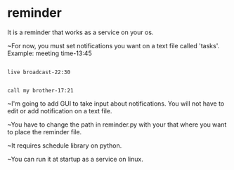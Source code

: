 # reminder
It is a reminder that works as a service on your os. 

~For now, you must set notifications you want on a text file called 'tasks'. Example:  meeting time-13:45

                                                                                       live broadcast-22:30
                                                                                       
                                                                                       call my brother-17:21

~I'm going to add GUI to take input about notifications. You will not have to edit or add notification on a text file.

~You have to change the path in reminder.py with your that where you want to place the reminder file.

~It requires schedule library on python.

~You can run it at startup as a service on linux. 


